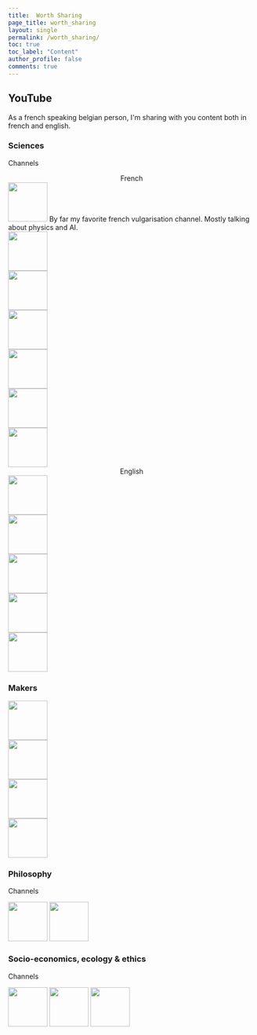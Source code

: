 ```yaml
---
title:  Worth Sharing
page_title: worth_sharing
layout: single
permalink: /worth_sharing/
toc: true
toc_label: "Content"
author_profile: false
comments: true
---
```


## YouTube 

As a french speaking belgian person, I'm sharing with you content both in french and english.

### Sciences

Channels <br>


<center> French </center>
<a href="https://www.youtube.com/@ScienceEtonnante/videos" target="_blank"><img
    src="https://www.tipeeestream.com/cdn-cgi/image/onerror=redirect,width=400,height=400,fit=cover/https://api.tipeee.com/mmcMediaPlugin/media/image/24/245641051be024cfd1ce23afbd47d08c8eba9f82.png" width="80px"/></a>
By far my favorite french vulgarisation channel. Mostly talking about physics and AI.
<br>
<a href="https://www.youtube.com/@monsieurbidouille" target="_blank"><img
    src="https://encrypted-tbn0.gstatic.com/images?q=tbn:ANd9GcRXehgVP7tGzj08l_XU-KKMOzRVG8QgjT1dfQ&s" width="80px"/></a>
<br>
<a href="https://www.youtube.com/@dirtybiology" target="_blank"><img
    src="https://yt3.googleusercontent.com/zici0oKODucbmVZQNl586dHiGkxV-8jGbZuQOurilB8k-nk3DCDyxWW3bkdhcrV-C6Gqj9KmsLQ=s900-c-k-c0x00ffffff-no-rj" width="80px"/></a>
<br>
<a href="https://www.youtube.com/@Fouloscopie" target="_blank"><img
    src="https://yt3.googleusercontent.com/ytc/AMLnZu87ecerrIM39qUKxbrGPHPKVpi_izE57hjMVuwdMQ=s900-c-k-c0x00ffffff-no-rj" width="80px"/></a>
<br>
<a href="https://www.youtube.com/@ScienceClic" target="_blank"><img
    src="https://yt3.googleusercontent.com/c0GkYiWgZP4wPn_lfHr6jiVczWb4D-3eeh7C99aFEbQ7fY9F92zOwGk3ygJ5sBFucsfHCTZ65Q=s900-c-k-c0x00ffffff-no-rj" width="80px"/></a>
<br>
<a href="https://www.youtube.com/@PasseScience/" target="_blank"><img
    src="https://yt3.googleusercontent.com/ytc/AMLnZu-11lddlPvuGhWuHkGK7ciWJtebxM6gVn5EaoQU3g=s900-c-k-c0x00ffffff-no-rj" width="80px"/></a>
<br>
<a href="https://www.youtube.com/@Underscore_" target="_blank"><img
    src="https://yt3.googleusercontent.com/RUb9pWwhDr8-uv4WTOOvn_c6cc1K5yHa2dPrOx7nqT8K2Ez1wYnVUQO_4PCJwMxOtZGg9vvZbw=s900-c-k-c0x00ffffff-no-rj" width="80px"/></a>
<br>
<center> English </center>
<a href="https://www.youtube.com/@veritasium" target="_blank"><img
    src="https://yt3.googleusercontent.com/ytc/AMLnZu-FU1d2Jd6AKRDpCwrxrraoKJ3Nrtk4iMpHBdAV4Q=s900-c-k-c0x00ffffff-no-rj" width="80px"/></a>
<br>
<a href="https://www.youtube.com/@3blue1brown" target="_blank"><img
    src="https://upload.wikimedia.org/wikipedia/commons/b/ba/3B1B_Logo.png" width="80px"/></a>
<br>
<a href="https://www.youtube.com/@Eigensteve" target="_blank"><img
    src="https://yt3.ggpht.com/ytc/AMLnZu88f8bay1TND53bUscQZUsY8qm6PP7diUFkW3ntJA=s900-c-k-c0x00ffffff-no-rj" width="80px"/></a>
<br>
<a href="https://www.youtube.com/@smartereveryday" target="_blank"><img
    src="https://yt3.googleusercontent.com/ytc/AMLnZu8B3Q1hLo0DTXMlAaUDvo9Jau8wlwklGy43hOF27Q=s900-c-k-c0x00ffffff-no-rj" width="80px"/></a>
<br>
<a href="https://www.youtube.com/@standupmaths" target="_blank"><img
    src="https://yt3.googleusercontent.com/ytc/AMLnZu-3jzx7LemCpLyGrI0kC06xEq9DNxQo9DFsOX0JZg=s900-c-k-c0x00ffffff-no-rj" width="80px"/></a>

### Makers
<a href="https://www.youtube.com/@colinfurze" target="_blank"><img
    src="https://yt3.ggpht.com/ytc/AMLnZu-VCKwqjLUDfPxn45KSi-m7-XLNyNof_541geChdg=s900-c-k-c0x00ffffff-no-rj" width="80px"/></a>
<br>
<a href="https://www.youtube.com/@ivanmirandawastaken" target="_blank"><img
    src="https://yt3.ggpht.com/ytc/AMLnZu9VttYJ0LK_BNjP4HLtrd99ESiNIoCeq0N5DCiD=s900-c-k-c0x00ffffff-no-rj" width="80px"/></a>
<br>
<a href="https://www.youtube.com/@MakersMuse" target="_blank"><img
    src="https://yt3.ggpht.com/ytc/AMLnZu-qB86CaqiwAY7KaCI69dzgKxSmlzxb9oWAdthGlg=s900-c-k-c0x00ffffff-no-rj" width="80px"/></a>
<br>
<a href="https://www.youtube.com/@StuffMadeHere" target="_blank"><img
    src="https://yt3.googleusercontent.com/ytc/AMLnZu-3wGc4sZnvHaPb5NM60ayUSgT3LxlWhcdtezzW=s900-c-k-c0x00ffffff-no-rj" width="80px"/></a>

### Philosophy

Channels <br>

<a href="https://www.youtube.com/@MonsieurPhi" target="_blank"><img
    src="https://yt3.googleusercontent.com/ytc/AMLnZu80aClNpgBwZ5TtzY1FsBUtq5i9dXeehSTsj-paVg=s900-c-k-c0x00ffffff-no-rj" width="80px"/></a>
<a href="https://www.youtube.com/@Philoxime" target="_blank"><img
    src="https://yt3.googleusercontent.com/ytc/AMLnZu9Qu8EprX6UwlefwgywYKnjh71o__HKZqU2yjC5=s900-c-k-c0x00ffffff-no-rj" width="80px"/></a>

### Socio-economics, ecology & ethics

Channels <br>

<a href="https://www.youtube.com/@LEROIDESRATS" target="_blank"><img
    src="https://yt3.ggpht.com/ytc/AMLnZu99a7pcSQrM1H9dMjqlHtZq_aYRfr6h55EXGI42ZA=s900-c-k-c0x00ffffff-no-rj" width="80px"/></a>
<a href="https://www.youtube.com/@StupidEco" target="_blank"><img
    src="https://upload.wikimedia.org/wikipedia/fr/thumb/2/26/Stupid_Economics_Logo.jpg/1200px-Stupid_Economics_Logo.jpg" width="80px"/></a>
<a href="https://www.youtube.com/@LeReveilleur" target="_blank"><img
    src="https://yt3.googleusercontent.com/ytc/AMLnZu8vB76AL7ZOXXfoxcgieuaKuYmRR9gi2ReZTWYz=s900-c-k-c0x00ffffff-no-rj" width="80px"/></a>

<!-- ## Blogs

Tech bloggers that I find fascinating and inspiring

- [Martin Kleppmann](https://martin.kleppmann.com/){:target="_blank"}
- [Julia Evans](https://jvns.ca/){:target="_blank"}
- [BeepBoop - Friendly Robot](https://beepb00p.xyz/){:target="_blank"}
- [Milan Curcic](https://milancurcic.com/){:target="_blank"}
- [Shen Hong](https://shen.hong.io/){:target="_blank"}
- [Yagmur C. Tas](https://yagmurcetintas.com/){:target="_blank"}
- [Thomas Stringer](https://trstringer.com/){:target="_blank"}
- [Daniel Estévez](https://destevez.net/){:target="_blank"}
- [Dev.Poga](https://devpoga.org/){:target="_blank"}
- [Michael Stapelberg](https://michael.stapelberg.ch/){:target="_blank"}
- [Stefan-Marr.de](https://stefan-marr.de/){:target="_blank"}
- [Francis Bach](https://francisbach.com/){:target="_blank"} -->


<!-- ## Books

Tech-related books I've enjoyed

- [Learning Spark: Lightning-Fast Data Analytics](https://www.amazon.com/Learning-Spark-Jules-Damji/dp/1492050040){:target="_blank"}
- [Designing Data-Intensive Applications](https://www.amazon.com/Designing-Data-Intensive-Applications-Reliable-Maintainable/dp/1449373321){:target="_blank"}
- [Modern Fortran - Building efficient parallel applications](https://www.manning.com/books/modern-fortran){:target="_blank"}
- [Hands-On Machine Learning with Scikit-Learn, Keras, and TensorFlow](https://www.amazon.com/Hands-Machine-Learning-Scikit-Learn-TensorFlow/dp/1492032646){:target="_blank"}
- [How Linux Works, 3rd Edition: What Every Superuser Should Know](https://www.amazon.com/How-Linux-Works-Brian-Ward/dp/1718500408){:target="_blank"}
- [Docker Deep Dive](https://www.oreilly.com/library/view/docker-deep-dive/9781800565135/){:target="_blank"}
- [Algorithms and Data Structures for Massive Datasets](https://www.manning.com/books/algorithms-and-data-structures-for-massive-datasets){:target="_blank"}
- [The Big Book of Data Engineering](https://databricks.com/p/ebook/the-big-book-of-data-engineering){:target="_blank"}
- [Fundamentals of Data Engineering: Plan and Build Robust Data Systems](https://www.amazon.com/Fundamentals-Data-Engineering-Robust-Systems/dp/1098108302){:target="_blank"}
- [Data Analysis with Python and PySpark](https://www.amazon.com/Analysis-Python-PySpark-Jonathan-Rioux/dp/1617297208){:target="_blank"}
- [Advanced Analytics with PySpark](https://www.oreilly.com/library/view/advanced-analytics-with/9781098103644/){:target="_blank"}
- [Designing Machine Learning Systems: An Iterative Process for Production-Ready Applications](https://www.amazon.com/Designing-Machine-Learning-Systems-Production-Ready/dp/1098107969){:target="_blank"}
- [Parallel and High Performance Computing](https://www.amazon.com/Parallel-Performance-Computing-Robert-Robey/dp/1617296465){:target="_blank"}
- [Machine Learning Design Patterns: Solutions to Common Challenges in Data Preparation, Model Building, and MLOps](https://www.oreilly.com/library/view/machine-learning-design/9781098115777/){:target="_blank"}
- [Introducing MLOps](https://www.oreilly.com/library/view/introducing-mlops/9781492083283/){:target="_blank"} -->

<!-- ## Podcasts

- [Data Brew](https://databricks.com/discover/data-brew){:target="_blank"}
  - S03E02 - [Data Culture Outside ‘The Valley’](https://databricks.com/discover/data-brew/s3-e2-data-culture-outside-the-valley){:target="_blank"}
- [DataAware](https://www.ascend.io/dataaware-podcast/){:target="_blank"}
- [Linux Action News](https://www.youtube.com/watch?v=6caj3BaaYdY&list=PLUW3LUwQvegxyaQeHQuMrDq94CT2ZZm9F) -->

<!-- ## Data Architecture

- [How Discord Stores Billions of Messages](https://discord.com/blog/how-discord-stores-billions-of-messages){:target="_blank"}
- [How Netflix Keeps Its Data Infrastructure Cost-Effective](https://acceldataio.medium.com/data-engineering-best-practices-how-netflix-keeps-its-data-infrastructure-cost-effective-dee310bcc910){:target="_blank"} -->

<!-- ## Scientific Computing

- [The History Of Numerical Analysis and Scientific Computing - Interviews](http://history.siam.org/){:target="_blank"} -->

<!-- ## Misc -->

<!-- Random cool stuff
- [Mechanical Watch](https://ciechanow.ski/mechanical-watch/){:target="_blank"}
 -->

